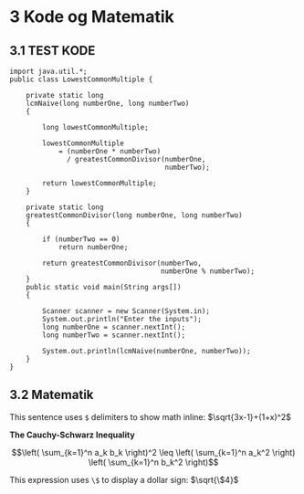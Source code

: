 # 3 Kode og Matematik
## 3.1 TEST KODE
```
import java.util.*;
public class LowestCommonMultiple {
  
    private static long
    lcmNaive(long numberOne, long numberTwo)
    {
  
        long lowestCommonMultiple;
  
        lowestCommonMultiple
            = (numberOne * numberTwo)
              / greatestCommonDivisor(numberOne,
                                      numberTwo);
  
        return lowestCommonMultiple;
    }
  
    private static long
    greatestCommonDivisor(long numberOne, long numberTwo)
    {
  
        if (numberTwo == 0)
            return numberOne;
  
        return greatestCommonDivisor(numberTwo,
                                     numberOne % numberTwo);
    }
    public static void main(String args[])
    {
  
        Scanner scanner = new Scanner(System.in);
        System.out.println("Enter the inputs");
        long numberOne = scanner.nextInt();
        long numberTwo = scanner.nextInt();
  
        System.out.println(lcmNaive(numberOne, numberTwo));
    }
}

```

## 3.2 Matematik
This sentence uses `$` delimiters to show math inline:  $\sqrt{3x-1}+(1+x)^2$

**The Cauchy-Schwarz Inequality**

$$\left( \sum_{k=1}^n a_k b_k \right)^2 \leq \left( \sum_{k=1}^n a_k^2 \right) \left( \sum_{k=1}^n b_k^2 \right)$$


This expression uses `\$` to display a dollar sign: $\sqrt{\$4}$
